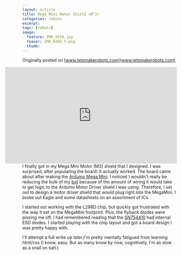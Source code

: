 ```yaml
---
layout: article
title: Mega Mini Motor Shield (M^3)
categories: robots
excerpt:
tags: [robots]
image:
  feature: IMG_0356.jpg
  teaser: IMG_0356_5.png
  thumb:
---
```

Originally posted on [www.letsmakerobots.com](www.letsmakerobots.com)


<div class="flex-video" style="float:right;">
  <iframe width="560" height="315" src="https://www.youtube.com/embed/Ny9dN20BRA4" frameborder="0" allowfullscreen></iframe>
</div>

I finally got in my Mega Mini Motor (M3) shield that I designed.  I was surprised, after populating the board: It actually worked.  The board came about after making the [Arduino Mega Mini](http://letsmakerobots.com/node/36273).  I noticed I wouldn't really be reducing the bulk of my [bot](http://letsmakerobots.com/node/35922) because of the amount of wiring it would take to get logic to the Arduino Motor Driver shield I was using.  Therefore, I set out to design a motor driver shield that would plug right into the MegaMini.  I broke out Eagle and some datasheets on an assortment of ICs.

I started out working with the L298D chip, but quickly got frustrated with the way it set on the MegaMini footprint.  Plus, the flyback diodes were pissing me off.  I had remembered reading that the [SN754410](http://www.ti.com/lit/ds/symlink/sn754410.pdf) had internal ESD diodes.  I started playing with the chip layout and got a board design I was pretty happy with.  

I'll attempt a full write up later;I'm pretty mentally fatigued from learning html/css (I know, easy.  But as many know by now, cognitively, I'm as slow as a snail on salt.)
